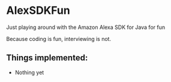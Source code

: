 # AlexSDKFun
Just playing around with the Amazon Alexa SDK for Java for fun<p>
Because coding is fun, interviewing is not.

## Things implemented:
* Nothing yet

